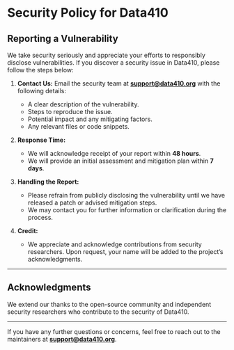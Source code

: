 # Security Policy for Data410

## **Reporting a Vulnerability**

We take security seriously and appreciate your efforts to responsibly disclose vulnerabilities. If you discover a security issue in Data410, please follow the steps below:

1. **Contact Us:** Email the security team at **support@data410.org** with the following details:
   - A clear description of the vulnerability.
   - Steps to reproduce the issue.
   - Potential impact and any mitigating factors.
   - Any relevant files or code snippets.

2. **Response Time:**
   - We will acknowledge receipt of your report within **48 hours**.
   - We will provide an initial assessment and mitigation plan within **7 days**.

3. **Handling the Report:**
   - Please refrain from publicly disclosing the vulnerability until we have released a patch or advised mitigation steps.
   - We may contact you for further information or clarification during the process.

4. **Credit:**
   - We appreciate and acknowledge contributions from security researchers. Upon request, your name will be added to the project’s acknowledgments.

---

## **Acknowledgments**

We extend our thanks to the open-source community and independent security researchers who contribute to the security of Data410.

---

If you have any further questions or concerns, feel free to reach out to the maintainers at **support@data410.org**.
